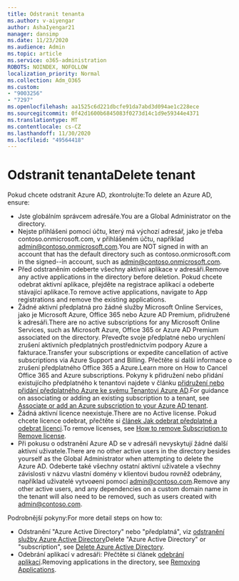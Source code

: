 ```yaml
---
title: Odstranit tenanta
ms.author: v-aiyengar
author: AshaIyengar21
manager: dansimp
ms.date: 11/23/2020
ms.audience: Admin
ms.topic: article
ms.service: o365-administration
ROBOTS: NOINDEX, NOFOLLOW
localization_priority: Normal
ms.collection: Adm_O365
ms.custom:
- "9003256"
- "7297"
ms.openlocfilehash: aa1525c6d221dbcfe91da7abd3d094ae1c228ece
ms.sourcegitcommit: 0f42d1600b6845083f0273d14c1d9e59344e4371
ms.translationtype: MT
ms.contentlocale: cs-CZ
ms.lasthandoff: 11/30/2020
ms.locfileid: "49564418"
---
```

# <a name="delete-tenant"></a><span data-ttu-id="0e0d9-102">Odstranit tenanta</span><span class="sxs-lookup"><span data-stu-id="0e0d9-102">Delete tenant</span></span>

<span data-ttu-id="0e0d9-103">Pokud chcete odstranit Azure AD, zkontrolujte:</span><span class="sxs-lookup"><span data-stu-id="0e0d9-103">To delete an Azure AD, ensure:</span></span>
- <span data-ttu-id="0e0d9-104">Jste globálním správcem adresáře.</span><span class="sxs-lookup"><span data-stu-id="0e0d9-104">You are a Global Administrator on the directory.</span></span>
- <span data-ttu-id="0e0d9-105">Nejste přihlášeni pomocí účtu, který má výchozí adresář, jako je třeba contoso.onmicrosoft.com, v přihlášeném účtu, například admin@contoso.onmicrosoft.com.</span><span class="sxs-lookup"><span data-stu-id="0e0d9-105">You are NOT signed in with an account that has the default directory such as contoso.onmicrosoft.com in the signed--in account, such as admin@contoso.onmicrosoft.com.</span></span>
- <span data-ttu-id="0e0d9-106">Před odstraněním odeberte všechny aktivní aplikace v adresáři.</span><span class="sxs-lookup"><span data-stu-id="0e0d9-106">Remove any active applications in the directory before deletion.</span></span> <span data-ttu-id="0e0d9-107">Pokud chcete odebrat aktivní aplikace, přejděte na registrace aplikací a odeberte stávající aplikace.</span><span class="sxs-lookup"><span data-stu-id="0e0d9-107">To remove active applications, navigate to App registrations and remove the existing applications.</span></span>
- <span data-ttu-id="0e0d9-108">Žádné aktivní předplatná pro žádné služby Microsoft Online Services, jako je Microsoft Azure, Office 365 nebo Azure AD Premium, přidružené k adresáři.</span><span class="sxs-lookup"><span data-stu-id="0e0d9-108">There are no active subscriptions for any Microsoft Online Services, such as Microsoft Azure, Office 365 or Azure AD Premium associated on the directory.</span></span> <span data-ttu-id="0e0d9-109">Převeďte svoje předplatné nebo urychlení zrušení aktivních předplatných prostřednictvím podpory Azure a fakturace.</span><span class="sxs-lookup"><span data-stu-id="0e0d9-109">Transfer your subscriptions or expedite cancellation of active subscriptions via Azure Support and Billing.</span></span> <span data-ttu-id="0e0d9-110">Přečtěte si další informace o zrušení předplatného Office 365 a Azure.</span><span class="sxs-lookup"><span data-stu-id="0e0d9-110">Learn more on How to Cancel Office 365 and Azure subscriptions.</span></span> <span data-ttu-id="0e0d9-111">Pokyny k přidružení nebo přidání existujícího předplatného k tenantovi najdete v článku [přidružení nebo přidání předplatného Azure ke svému Tenantovi Azure AD](https://docs.microsoft.com/azure/active-directory/fundamentals/active-directory-how-subscriptions-associated-directory).</span><span class="sxs-lookup"><span data-stu-id="0e0d9-111">For guidance on associating or adding an existing subscription to a tenant, see [Associate or add an Azure subscription to your Azure AD tenant](https://docs.microsoft.com/azure/active-directory/fundamentals/active-directory-how-subscriptions-associated-directory).</span></span>
- <span data-ttu-id="0e0d9-112">Žádná aktivní licence neexistuje.</span><span class="sxs-lookup"><span data-stu-id="0e0d9-112">There are no Active license.</span></span> <span data-ttu-id="0e0d9-113">Pokud chcete licence odebrat, přečtěte si [článek Jak odebrat předplatné a odebrat licenci](https://docs.microsoft.com/azure/active-directory/enterprise-users/directory-delete-howto#delete-a-subscription).</span><span class="sxs-lookup"><span data-stu-id="0e0d9-113">To remove licenses, see [How to remove Subscription to Remove license](https://docs.microsoft.com/azure/active-directory/enterprise-users/directory-delete-howto#delete-a-subscription).</span></span>
- <span data-ttu-id="0e0d9-114">Při pokusu o odstranění Azure AD se v adresáři nevyskytují žádné další aktivní uživatele.</span><span class="sxs-lookup"><span data-stu-id="0e0d9-114">There are no other active users in the directory besides yourself as the Global Administrator when attempting to delete the Azure AD.</span></span> <span data-ttu-id="0e0d9-115">Odeberte také všechny ostatní aktivní uživatele a všechny závislosti v názvu vlastní domény v klientovi budou rovněž odebrány, například uživatelé vytvoøeni pomocí admin@contoso.com.</span><span class="sxs-lookup"><span data-stu-id="0e0d9-115">Remove any other active users, and any dependencies on a custom domain name in the tenant will also need to be removed, such as users created with admin@contoso.com.</span></span>

<span data-ttu-id="0e0d9-116">Podrobnější pokyny:</span><span class="sxs-lookup"><span data-stu-id="0e0d9-116">For more detail steps on how to:</span></span>
- <span data-ttu-id="0e0d9-117">Odstranění "Azure Active Directory" nebo "předplatná", viz [odstranění služby Azure Active Directory](https://docs.microsoft.com/azure/active-directory/users-groups-roles/directory-delete-howto)</span><span class="sxs-lookup"><span data-stu-id="0e0d9-117">Delete "Azure Active Directory" or "subscription",  see [Delete Azure Active Directory](https://docs.microsoft.com/azure/active-directory/users-groups-roles/directory-delete-howto).</span></span>
- <span data-ttu-id="0e0d9-118">Odebrání aplikací v adresáři: Přečtěte si článek [odebrání aplikací](https://docs.microsoft.com/azure/active-directory/develop/quickstart-remove-app).</span><span class="sxs-lookup"><span data-stu-id="0e0d9-118">Removing applications in the directory, see [Removing Applications](https://docs.microsoft.com/azure/active-directory/develop/quickstart-remove-app).</span></span> 
